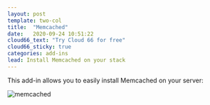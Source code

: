 ```yaml
---
layout: post
template: two-col
title:  "Memcached"
date:   2020-09-24 10:51:22
cloud66_text: "Try Cloud 66 for free"
cloud66_sticky: true
categories: add-ins
lead: Install Memcached on your stack
---
```

This add-in allows you to easily install Memcached on your server:

![memcached](http://cdn.cloud66.com.s3.amazonaws.com/images/help/memcached.png)